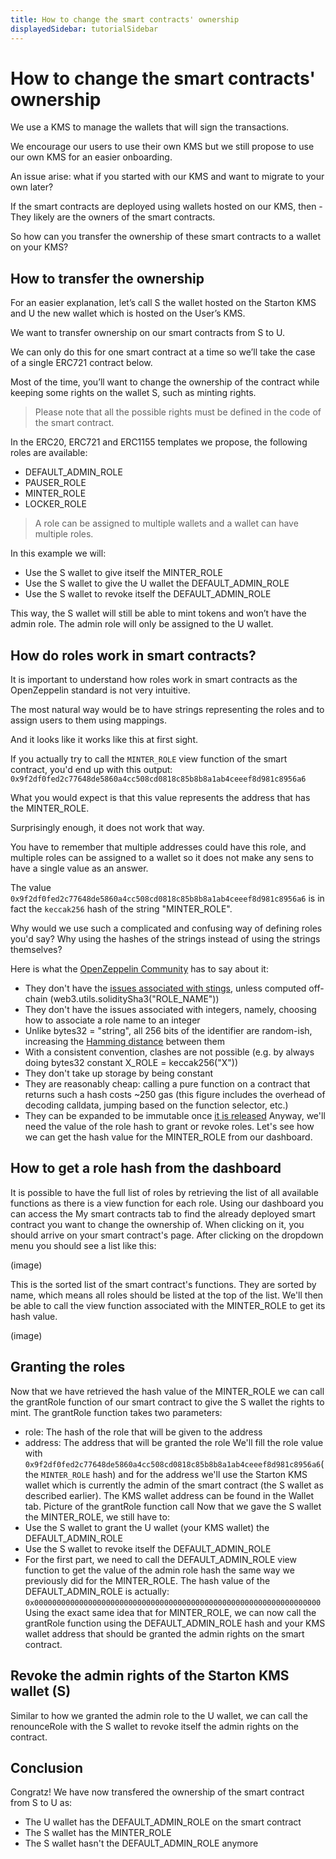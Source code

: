 ```yaml
---
title: How to change the smart contracts' ownership
displayedSidebar: tutorialSidebar
---
```


# How to change the smart contracts' ownership

We use a KMS to manage the wallets that will sign the transactions.

We encourage our users to use their own KMS but we still propose to use our own KMS for an easier onboarding.

An issue arise: what if you started with our KMS and want to migrate to your own later?

If the smart contracts are deployed using wallets hosted on our KMS, then - They likely are the owners of the smart contracts.

So how can you transfer the ownership of these smart contracts to a wallet on your KMS?

## How to transfer the ownership

For an easier explanation, let’s call S the wallet hosted on the Starton KMS and U the new wallet which is hosted on the User’s KMS.

We want to transfer ownership on our smart contracts from S to U.

We can only do this for one smart contract at a time so we’ll take the case of a single ERC721 contract below.

Most of the time, you’ll want to change the ownership of the contract while keeping some rights on the wallet S, such as minting rights.

> Please note that all the possible rights must be defined in the code of the smart contract.

In the ERC20, ERC721 and ERC1155 templates we propose, the following roles are available:

-   DEFAULT_ADMIN_ROLE
-   PAUSER_ROLE
-   MINTER_ROLE
-   LOCKER_ROLE

> A role can be assigned to multiple wallets and a wallet can have multiple roles.

In this example we will:

-   Use the S wallet to give itself the MINTER_ROLE
-   Use the S wallet to give the U wallet the DEFAULT_ADMIN_ROLE
-   Use the S wallet to revoke itself the DEFAULT_ADMIN_ROLE

This way, the S wallet will still be able to mint tokens and won’t have the admin role.
The admin role will only be assigned to the U wallet.

## How do roles work in smart contracts?

It is important to understand how roles work in smart contracts as the OpenZeppelin standard is not very intuitive.

The most natural way would be to have strings representing the roles and to assign users to them using mappings.

And it looks like it works like this at first sight.

If you actually try to call the `MINTER_ROLE` view function of the smart contract, you'd end up with this output: `0x9f2df0fed2c77648de5860a4cc508cd0818c85b8b8a1ab4ceeef8d981c8956a6`

What you would expect is that this value represents the address that has the MINTER_ROLE.

Surprisingly enough, it does not work that way.

You have to remember that multiple addresses could have this role, and multiple roles can be assigned to a wallet so it does not make any sens to have a single value as an answer.

The value `0x9f2df0fed2c77648de5860a4cc508cd0818c85b8b8a1ab4ceeef8d981c8956a6` is in fact the `keccak256` hash of the string "MINTER_ROLE".

Why would we use such a complicated and confusing way of defining roles you'd say? Why using the hashes of the strings instead of using the strings themselves?

Here is what the [OpenZeppelin Community](https://forum.openzeppelin.com/t/redesigning-access-control-for-the-openzeppelin-contracts/2177) has to say about it:

-   They don't have the [issues associated with stings](https://github.com/OpenZeppelin/openzeppelin-contracts/issues/1090), unless computed off-chain (web3.utils.soliditySha3("ROLE_NAME"))
-   They don't have the issues associated with integers, namely, choosing how to associate a role name to an integer
-   Unlike bytes32 = "string", all 256 bits of the identifier are random-ish, increasing the [Hamming distance](https://en.wikipedia.org/wiki/Hamming_distance) between them
-   With a consistent convention, clashes are not possible (e.g. by always doing bytes32 constant X_ROLE = keccak256("X"))
-   They don't take up storage by being constant
-   They are reasonably cheap: calling a pure function on a contract that returns such a hash costs ~250 gas (this figure includes the overhead of decoding calldata, jumping based on the function selector, etc.)
-   They can be expanded to be immutable once ​[it is released](https://github.com/ethereum/solidity/issues/3835)
    Anyway, we'll need the value of the role hash to grant or revoke roles.
    Let's see how we can get the hash value for the MINTER_ROLE from our dashboard.

## How to get a role hash from the dashboard

It is possible to have the full list of roles by retrieving the list of all available functions as there is a view function for each role.
Using our dashboard you can access the My smart contracts tab to find the already deployed smart contract you want to change the ownership of.
When clicking on it, you should arrive on your smart contract's page.
After clicking on the dropdown menu you should see a list like this:

(image)

This is the sorted list of the smart contract's functions.
They are sorted by name, which means all roles should be listed at the top of the list.
We'll then be able to call the view function associated with the MINTER_ROLE to get its hash value.

(image)

## Granting the roles

Now that we have retrieved the hash value of the MINTER_ROLE we can call the grantRole function of our smart contract to give the S wallet the rights to mint.
The grantRole function takes two parameters:

-   role: The hash of the role that will be given to the address
-   address: The address that will be granted the role
    We'll fill the role value with `0x9f2df0fed2c77648de5860a4cc508cd0818c85b8b8a1ab4ceeef8d981c8956a6`(the `MINTER_ROLE` hash) and for the address we'll use the Starton KMS wallet which is currently the admin of the smart contract (the S wallet as described earlier).
    The KMS wallet address can be found in the Wallet tab.
    Picture of the grantRole function call
    Now that we gave the S wallet the MINTER_ROLE, we still have to:
-   Use the S wallet to grant the U wallet (your KMS wallet) the DEFAULT_ADMIN_ROLE
-   Use the S wallet to revoke itself the DEFAULT_ADMIN_ROLE
-   For the first part, we need to call the DEFAULT_ADMIN_ROLE view function to get the value of the admin role hash the same way we previously did for the MINTER_ROLE.
    The hash value of the DEFAULT_ADMIN_ROLE is actually: `0x0000000000000000000000000000000000000000000000000000000000000000`
    Using the exact same idea that for MINTER_ROLE, we can now call the grantRole function using the DEFAULT_ADMIN_ROLE hash and your KMS wallet address that should be granted the admin rights on the smart contract.

## Revoke the admin rights of the Starton KMS wallet (S)

Similar to how we granted the admin role to the U wallet, we can call the renounceRole with the S wallet to revoke itself the admin rights on the contract.

## Conclusion

Congratz! We have now transfered the ownership of the smart contract from S to U as:

-   The U wallet has the DEFAULT_ADMIN_ROLE on the smart contract
-   The S wallet has the MINTER_ROLE
-   The S wallet hasn't the DEFAULT_ADMIN_ROLE anymore
    ​
